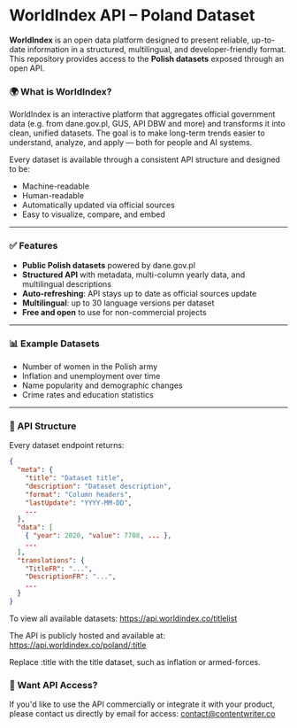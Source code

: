 # WorldIndex API – Poland Dataset

**WorldIndex** is an open data platform designed to present reliable, up-to-date information in a structured, multilingual, and developer-friendly format. This repository provides access to the **Polish datasets** exposed through an open API.

### 🌍 What is WorldIndex?

WorldIndex is an interactive platform that aggregates official government data (e.g. from dane.gov.pl, GUS, API DBW and more) and transforms it into clean, unified datasets. The goal is to make long-term trends easier to understand, analyze, and apply — both for people and AI systems.

Every dataset is available through a consistent API structure and designed to be:
- Machine-readable
- Human-readable
- Automatically updated via official sources
- Easy to visualize, compare, and embed

---

### ✅ Features

- **Public Polish datasets** powered by dane.gov.pl
- **Structured API** with metadata, multi-column yearly data, and multilingual descriptions
- **Auto-refreshing**: API stays up to date as official sources update
- **Multilingual**: up to 30 language versions per dataset
- **Free and open** to use for non-commercial projects

---

### 📊 Example Datasets

- Number of women in the Polish army
- Inflation and unemployment over time
- Name popularity and demographic changes
- Crime rates and education statistics

---

### 🔧 API Structure

Every dataset endpoint returns:

```json
{
  "meta": {
    "title": "Dataset title",
    "description": "Dataset description",
    "format": "Column headers",
    "lastUpdate": "YYYY-MM-DD",
    ...
  },
  "data": [
    { "year": 2020, "value": 7708, ... },
    ...
  ],
  "translations": {
    "TitleFR": "...",
    "DescriptionFR": "...",
    ...
  }
}
```


To view all available datasets:
https://api.worldindex.co/titlelist

The API is publicly hosted and available at:
https://api.worldindex.co/poland/:title

Replace :title with the title dataset, such as inflation or armed-forces.

### 📩 Want API Access?

If you'd like to use the API commercially or integrate it with your product, please contact us directly by email for access: contact@contentwriter.co


